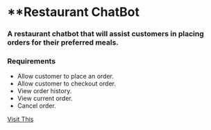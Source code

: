 # \*\*Restaurant ChatBot

### A restaurant chatbot that will assist customers in placing orders for their preferred meals.

### Requirements

- Allow customer to place an order.
- Allow customer to checkout order.
- View order history.
- View current order.
- Cancel order.

[Visit This](https://lyka-chatbot.onrender.com/)

